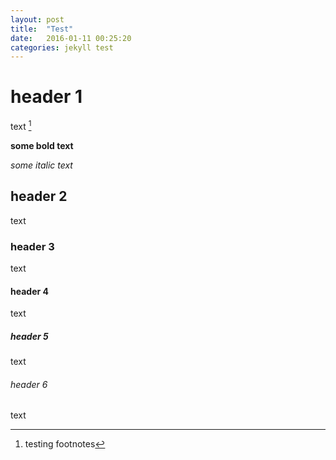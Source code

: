 ```yaml
---
layout: post
title:  "Test"
date:   2016-01-11 00:25:20
categories: jekyll test
---
```


# header 1

text [^fn1]

[^fn1]: testing footnotes

**some bold text**

*some italic text*



## header 2

text

### header 3

text

#### header 4

text

##### header 5

text

###### header 6

text


